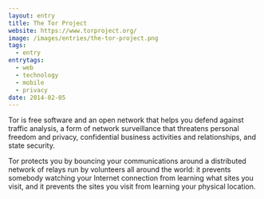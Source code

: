 ```yaml
---
layout: entry
title: The Tor Project
website: https://www.torproject.org/
image: /images/entries/the-tor-project.png
tags:
  - entry
entrytags:
  - web
  - technology
  - mobile
  - privacy
date: 2014-02-05
---
```


Tor is free software and an open network that helps you defend against traffic analysis, a form of network surveillance that threatens personal freedom and privacy, confidential business activities and relationships, and state security.

Tor protects you by bouncing your communications around a distributed network of relays run by volunteers all around the world: it prevents somebody watching your Internet connection from learning what sites you visit, and it prevents the sites you visit from learning your physical location.